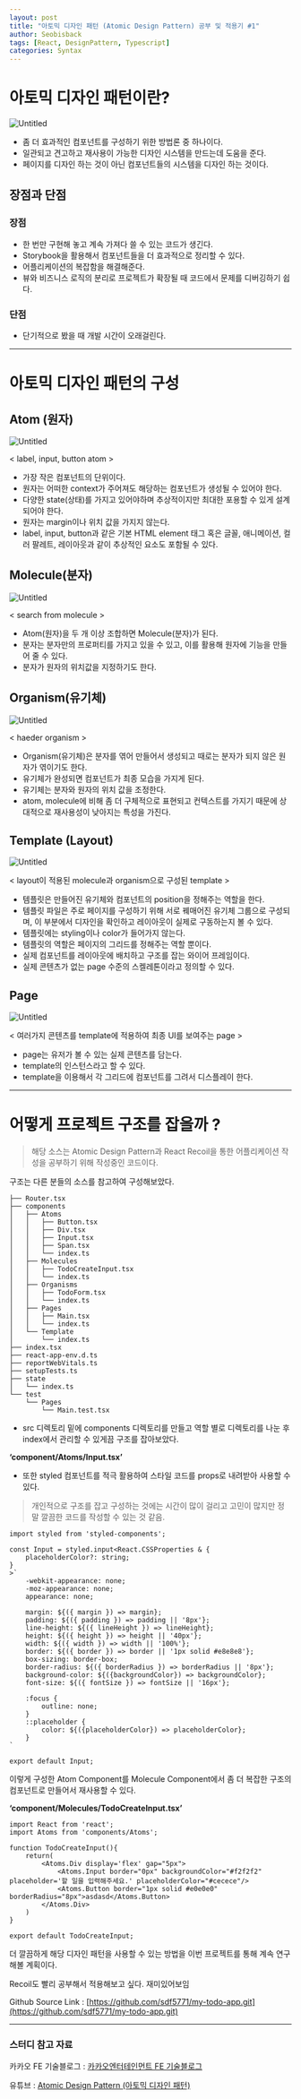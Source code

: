 ```yaml
---
layout: post
title: "아토믹 디자인 패턴 (Atomic Design Pattern) 공부 및 적용기 #1"
author: Seobisback
tags: [React, DesignPattern, Typescript]
categories: Syntax
---
```


# 아토믹 디자인 패턴이란?

![Untitled](/assets/images/posts/2023-05-01-AtomicDesignPattern01/atom01.png)

- 좀 더 효과적인 컴포넌트를 구성하기 위한 방법론 중 하나이다.
- 일관되고 견고하고 재사용이 가능한 디자인 시스템을 만드는데 도움을 준다.
- 페이지를 디자인 하는 것이 아닌 컴포넌트들의 시스템을 디자인 하는 것이다.

## 장점과 단점

### 장점

- 한 번만 구현해 놓고 계속 가져다 쓸 수 있는 코드가 생긴다.
- Storybook을 활용해서 컴포넌트들을 더 효과적으로 정리할 수 있다.
- 어플리케이션의 복잡함을 해결해준다.
- 뷰와 비즈니스 로직의 분리로 프로젝트가 확장될 때 코드에서 문제를 디버깅하기 쉽다.

### 단점

- 단기적으로 봤을 때 개발 시간이 오래걸린다.

---

# 아토믹 디자인 패턴의 구성

## Atom (원자)

![Untitled](/assets/images/posts/2023-05-01-AtomicDesignPattern01/atom02.png)

< label, input, button atom >

- 가장 작은 컴포넌트의 단위이다.
- 원자는 어떠한 context가 주어져도 해당하는 컴포넌트가 생성될 수 있어야 한다.
- 다양한 state(상태)를 가지고 있어야하며 추상적이지만 최대한 포용할 수 있게 설계 되어야 한다.
- 원자는 margin이나 위치 값을 가지지 않는다.
- label, input, button과 같은 기본 HTML element 태그 혹은 글꼴, 애니메이션, 컬러 팔레트, 레이아웃과 같이 추상적인 요소도 포함될 수 있다.

## Molecule(분자)

![Untitled](/assets/images/posts/2023-05-01-AtomicDesignPattern01/atom03.png)

< search from molecule >

- Atom(원자)을 두 개 이상 조합하면 Molecule(분자)가 된다.
- 분자는 분자만의 프로퍼티를 가지고 있을 수 있고, 이를 활용해 원자에 기능을 만들어 줄 수 있다.
- 분자가 원자의 위치값을 지정하기도 한다.

## Organism(유기체)

![Untitled](/assets/images/posts/2023-05-01-AtomicDesignPattern01/atom04.png)

< haeder organism >

- Organism(유기체)은 분자를 엮어 만들어서 생성되고 때로는 분자가 되지 않은 원자가 엮이기도 한다.
- 유기체가 완성되면 컴포넌트가 최종 모습을 가지게 된다.
- 유기체는 분자와 원자의 위치 값을 조정한다.
- atom, molecule에 비해 좀 더 구체적으로 표현되고 컨텍스트를 가지기 때문에 상대적으로 재사용성이 낮아지는 특성을 가진다.

## Template (Layout)

![Untitled](/assets/images/posts/2023-05-01-AtomicDesignPattern01/atom05.png)

< layout이 적용된 molecule과 organism으로 구성된 template >

- 템플릿은 만들어진 유기체와 컴포넌트의 position을 정해주는 역할을 한다.
- 템플릿 파일은 주로 페이지를 구성하기 위해 서로 꿰매어진 유기체 그룹으로 구성되며, 이 부분에서 디자인을 확인하고 레이아웃이 실제로 구동하는지 볼 수 있다.
- 템플릿에는 styling이나 color가 들어가지 않는다.
- 템플릿의 역할은 페이지의 그리드를 정해주는 역할 뿐이다.
- 실제 컴포넌트를 레이아웃에 배치하고 구조를 잡는 와이어 프레임이다.
- 실제 콘텐츠가 없는 page 수준의 스켈레톤이라고 정의할 수 있다.

## Page

![Untitled](/assets/images/posts/2023-05-01-AtomicDesignPattern01/atom06.png)

< 여러가지 콘텐츠를 template에 적용하여 최종 UI를 보여주는 page >

- page는 유저가 볼 수 있는 실제 콘텐츠를 담는다.
- template의 인스턴스라고 할 수 있다.
- template을 이용해서 각 그리드에 컴포넌트를 그려서 디스플레이 한다.

---

# 어떻게 프로젝트 구조를 잡을까 ?

> 해당 소스는 Atomic Design Pattern과 React Recoil을 통한 어플리케이션 작성을 공부하기 위해 작성중인 코드이다.
> 

구조는 다른 분들의 소스를 참고하여 구성해보았다.

```tsx
├── Router.tsx
├── components
│   ├── Atoms
│   │   ├── Button.tsx
│   │   ├── Div.tsx
│   │   ├── Input.tsx
│   │   ├── Span.tsx
│   │   └── index.ts
│   ├── Molecules
│   │   ├── TodoCreateInput.tsx
│   │   └── index.ts
│   ├── Organisms
│   │   ├── TodoForm.tsx
│   │   └── index.ts
│   ├── Pages
│   │   ├── Main.tsx
│   │   └── index.ts
│   └── Template
│       └── index.ts
├── index.tsx
├── react-app-env.d.ts
├── reportWebVitals.ts
├── setupTests.ts
├── state
│   └── index.ts
└── test
    └── Pages
        └── Main.test.tsx
```

- src 디렉토리 밑에 components 디렉토리를 만들고 역할 별로 디렉토리를 나눈 후 index에서 관리할 수 있게끔 구조를 잡아보았다.

**‘component/Atoms/Input.tsx’**

- 또한 styled 컴포넌트를 적극 활용하여 스타일 코드를 props로 내려받아 사용할 수 있다.

> 개인적으로 구조를 잡고 구성하는 것에는 시간이 많이 걸리고 고민이 많지만 정말 깔끔한 코드를 작성할 수 있는 것 같음.
> 

```tsx
import styled from 'styled-components';

const Input = styled.input<React.CSSProperties & {
    placeholderColor?: string;
} 
>`
    -webkit-appearance: none;
    -moz-appearance: none;
    appearance: none;

    margin: ${({ margin }) => margin};
    padding: ${({ padding }) => padding || '8px'};
    line-height: ${({ lineHeight }) => lineHeight};
    height: ${({ height }) => height || '40px'};
    width: ${({ width }) => width || '100%'};
    border: ${({ border }) => border || '1px solid #e8e8e8'};
    box-sizing: border-box;
    border-radius: ${({ borderRadius }) => borderRadius || '8px'};
    background-color: ${({backgroundColor}) => backgroundColor};
    font-size: ${({ fontSize }) => fontSize || '16px'};

    :focus {
        outline: none;
    }
    ::placeholder {
        color: ${({placeholderColor}) => placeholderColor};
    }
`

export default Input;
```

이렇게 구성한 Atom Component를 Molecule Component에서 좀 더 복잡한 구조의 컴포넌트로 만들어서 재사용할 수 있다.

**‘component/Molecules/TodoCreateInput.tsx’**

```tsx
import React from 'react';
import Atoms from 'components/Atoms';

function TodoCreateInput(){
    return(
        <Atoms.Div display='flex' gap="5px">
            <Atoms.Input border="0px" backgroundColor="#f2f2f2" placeholder='할 일을 입력해주세요.' placeholderColor="#cecece"/>
            <Atoms.Button border="1px solid #e0e0e0" borderRadius="8px">asdasd</Atoms.Button>
        </Atoms.Div>
    )
}

export default TodoCreateInput;
```

더 깔끔하게 해당 디자인 패턴을 사용할 수 있는 방법을 이번 프로젝트를 통해 계속 연구해볼 계획이다.

Recoil도 빨리 공부해서 적용해보고 싶다. 재미있어보임

Github Source Link : [https://github.com/sdf5771/my-todo-app.git](https://github.com/sdf5771/my-todo-app.git)

---

### 스터디 참고 자료

카카오 FE 기술블로그 : [카카오엔터테인먼트 FE 기술블로그](https://fe-developers.kakaoent.com/2022/220505-how-page-part-use-atomic-design-system/)

유튜브 : [Atomic Design Pattern (아토믹 디자인 패턴)](https://www.youtube.com/watch?v=qUSYwidqgFg)